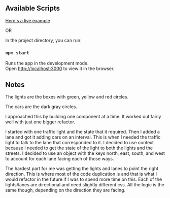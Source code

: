 ## Available Scripts

[Here's a live example](https://react-hooks-demo-ttpzyqpdhh.now.sh/)

OR 

In the project directory, you can run:

### `npm start`

Runs the app in the development mode.<br>
Open [http://localhost:3000](http://localhost:3000) to view it in the browser.

## Notes

The lights are the boxes with green, yellow and red circles.

The cars are the dark gray circles.

I approached this by building one component at a time. It worked out fairly well with just one bigger refactor.

I started with one traffic light and the state that it required. Then I added a lane and got it adding cars on an interval. This is when I needed the traffic light to talk to the lane that corresponded to it. I decided to use context because I needed to get the state of the light to both the lights and the streets. I decided to use an object with the keys north, east, south, and west to account for each lane facing each of those ways.

The hardest part for me was getting the lights and lanes to point the right direction. This is where most of the code duplication is and that is what I would refactor in the future if I was to spend more time on this. Each of the lights/lanes are directional and need slightly different css. All the logic is the same though, depending on the direction they are facing.